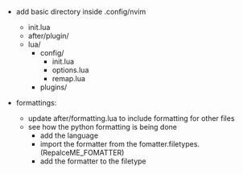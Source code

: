- add basic directory inside .config/nvim
    - init.lua
    - after/plugin/
    - lua/
        - config/
            - init.lua
            - options.lua
            - remap.lua
        - plugins/

- formattings:
    - update after/formatting.lua to include formatting for other files
    - see how the python formatting is being done
        - add the language
        - import the formatter from the fomatter.filetypes.(RepalceME_FOMATTER)
        - add the formatter to the filetype
